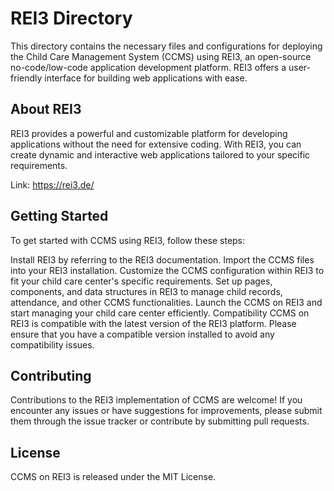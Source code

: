 # REI3 Directory

This directory contains the necessary files and configurations for deploying the Child Care Management System (CCMS) using REI3, an open-source no-code/low-code application development platform. REI3 offers a user-friendly interface for building web applications with ease.

## About REI3

REI3 provides a powerful and customizable platform for developing applications without the need for extensive coding. With REI3, you can create dynamic and interactive web applications tailored to your specific requirements.

Link: https://rei3.de/

## Getting Started

To get started with CCMS using REI3, follow these steps:

Install REI3 by referring to the REI3 documentation.
Import the CCMS files into your REI3 installation.
Customize the CCMS configuration within REI3 to fit your child care center's specific requirements.
Set up pages, components, and data structures in REI3 to manage child records, attendance, and other CCMS functionalities.
Launch the CCMS on REI3 and start managing your child care center efficiently.
Compatibility
CCMS on REI3 is compatible with the latest version of the REI3 platform. Please ensure that you have a compatible version installed to avoid any compatibility issues.

## Contributing
Contributions to the REI3 implementation of CCMS are welcome! If you encounter any issues or have suggestions for improvements, please submit them through the issue tracker or contribute by submitting pull requests.

## License
CCMS on REI3 is released under the MIT License.





